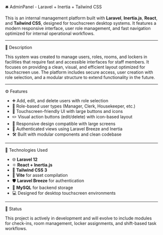 🛎️ AdminPanel - Laravel + Inertia + Tailwind CSS

This is an internal management platform built with **Laravel**, **Inertia.js**, **React**, and **Tailwind CSS**, designed for touchscreen desktop systems. It features a modern responsive interface, user role management, and fast navigation optimized for internal operational workflows.

---

📝 Description

This system was created to manage users, roles, rooms, and lockers in facilities that require fast and accessible interfaces for staff members. It focuses on providing a clean, visual, and efficient layout optimized for touchscreen use. The platform includes secure access, user creation with role selection, and a modular structure to extend functionality in the future.

---

⚙️ Features

- ➕ Add, edit, and delete users with role selection  
- 👤 Role-based user types (Manager, Clerk, Housekeeper, etc.)  
- 🧭 Touchscreen-friendly UI with large buttons and icons  
- ✏️ Visual action buttons (edit/delete) with icon-based layout  
- 📱 Responsive design compatible with large screens  
- 🔐 Authenticated views using Laravel Breeze and Inertia  
- 🛠️ Built with modular components and clean codebase

---

🧰 Technologies Used

- 🌐 **Laravel 12**
- ⚛️ **React + Inertia.js**
- 🎨 **Tailwind CSS 3**
- 🧩 **Vite** for asset compilation
- 🛡️ **Laravel Breeze** for authentication
- 🐘 **MySQL** for backend storage
- 💻 Designed for desktop touchscreen environments

---

🚧 Status

This project is actively in development and will evolve to include modules for check-ins, room management, locker assignments, and shift-based task workflows.
